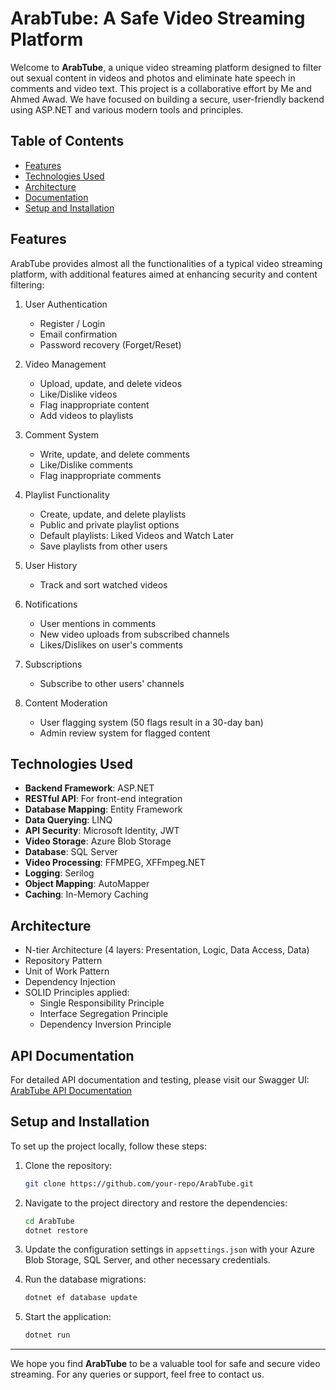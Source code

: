 # ArabTube: A Safe Video Streaming Platform

Welcome to **ArabTube**, a unique video streaming platform designed to filter out sexual content in videos and photos and eliminate hate speech in comments and video text. This project is a collaborative effort by Me and Ahmed Awad. We have focused on building a secure, user-friendly backend using ASP.NET and various modern tools and principles.

## Table of Contents

- [Features](#features)
- [Technologies Used](#technologies-used)
- [Architecture](#architecture)
- [Documentation](#documentation)
- [Setup and Installation](#setup-and-installation)

## Features

ArabTube provides almost all the functionalities of a typical video streaming platform, with additional features aimed at enhancing security and content filtering:

1. User Authentication
   - Register / Login
   - Email confirmation
   - Password recovery (Forget/Reset)

2. Video Management
   - Upload, update, and delete videos
   - Like/Dislike videos
   - Flag inappropriate content
   - Add videos to playlists

3. Comment System
   - Write, update, and delete comments
   - Like/Dislike comments
   - Flag inappropriate comments

4. Playlist Functionality
   - Create, update, and delete playlists
   - Public and private playlist options
   - Default playlists: Liked Videos and Watch Later
   - Save playlists from other users

5. User History
   - Track and sort watched videos

6. Notifications
   - User mentions in comments
   - New video uploads from subscribed channels
   - Likes/Dislikes on user's comments

7. Subscriptions
   - Subscribe to other users' channels

8. Content Moderation
   - User flagging system (50 flags result in a 30-day ban)
   - Admin review system for flagged content

## Technologies Used

- **Backend Framework**: ASP.NET
- **RESTful API**: For front-end integration
- **Database Mapping**: Entity Framework
- **Data Querying**: LINQ
- **API Security**: Microsoft Identity, JWT
- **Video Storage**: Azure Blob Storage
- **Database**: SQL Server
- **Video Processing**: FFMPEG, XFFmpeg.NET
- **Logging**: Serilog
- **Object Mapping**: AutoMapper
- **Caching**: In-Memory Caching

## Architecture

- N-tier Architecture (4 layers: Presentation, Logic, Data Access, Data)
- Repository Pattern
- Unit of Work Pattern
- Dependency Injection
- SOLID Principles applied:
  - Single Responsibility Principle
  - Interface Segregation Principle
  - Dependency Inversion Principle

## API Documentation

For detailed API documentation and testing, please visit our Swagger UI:
[ArabTube API Documentation](https://arabtubedemo1.runasp.net/swagger/index.html)


## Setup and Installation

To set up the project locally, follow these steps:

1. Clone the repository:
    ```bash
    git clone https://github.com/your-repo/ArabTube.git
    ```

2. Navigate to the project directory and restore the dependencies:
    ```bash
    cd ArabTube
    dotnet restore
    ```

3. Update the configuration settings in `appsettings.json` with your Azure Blob Storage, SQL Server, and other necessary credentials.

4. Run the database migrations:
    ```bash
    dotnet ef database update
    ```

5. Start the application:
    ```bash
    dotnet run
    ```

---

We hope you find **ArabTube** to be a valuable tool for safe and secure video streaming. For any queries or support, feel free to contact us.
